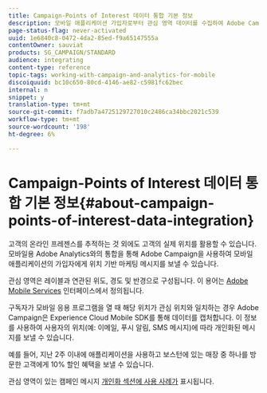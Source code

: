 ```yaml
---
title: Campaign-Points of Interest 데이터 통합 기본 정보
description: 모바일 애플리케이션 가입자로부터 관심 영역 데이터를 수집하여 Adobe Campaign의 통합을 통해 가입자에게 위치 기반 마케팅 메시지를 전송합니다.
page-status-flag: never-activated
uuid: 1e6840c8-0472-4da2-85ed-f9a65147555a
contentOwner: sauviat
products: SG_CAMPAIGN/STANDARD
audience: integrating
content-type: reference
topic-tags: working-with-campaign-and-analytics-for-mobile
discoiquuid: bc10c650-80cd-4146-ae82-c5981fc62bec
internal: n
snippet: y
translation-type: tm+mt
source-git-commit: f7adb7a4725129727010c2486ca34bbc2021c539
workflow-type: tm+mt
source-wordcount: '198'
ht-degree: 6%

---
```



# Campaign-Points of Interest 데이터 통합 기본 정보{#about-campaign-points-of-interest-data-integration}

고객의 온라인 프레젠스를 추적하는 것 외에도 고객의 실제 위치를 활용할 수 있습니다. 모바일용 Adobe Analytics와의 통합을 통해 Adobe Campaign을 사용하여 모바일 애플리케이션의 가입자에게 위치 기반 마케팅 메시지를 보낼 수 있습니다.

관심 영역은 레이블과 연관된 위도, 경도 및 반경으로 구성됩니다. 이 용어는 [Adobe Mobile Services](https://docs.adobe.com/content/help/en/mobile-services/using/home.html) 인터페이스에서 정의됩니다.

구독자가 모바일 응용 프로그램을 열 때 해당 위치가 관심 위치와 일치하는 경우 Adobe Campaign은 Experience Cloud Mobile SDK를 통해 데이터를 캡처합니다. 이 정보를 사용하여 사용자의 위치(예: 이메일, 푸시 알림, SMS 메시지)에 따라 개인화된 메시지를 보낼 수 있습니다.

예를 들어, 지난 2주 이내에 애플리케이션을 사용하고 보스턴에 있는 매장 중 하나를 방문한 고객에게 10% 할인 혜택을 보낼 수 있습니다.

관심 영역이 있는 캠페인 메시지 [개인화 섹션에 사용 사례가](../../integrating/using/personalizing-campaign-messages-with-point-of-interest-data.md) 표시됩니다.
